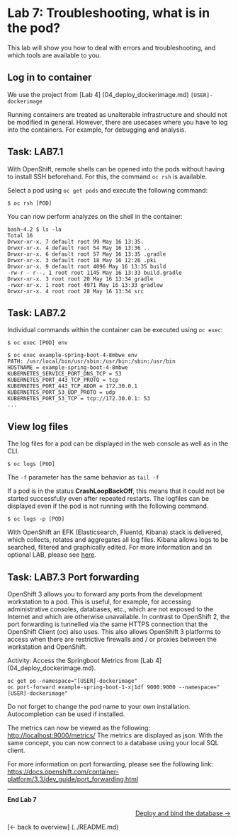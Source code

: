 # Lab 7: Troubleshooting, what is in the pod?

This lab will show you how to deal with errors and troubleshooting, and which tools are available to you.

## Log in to container

We use the project from [Lab 4] (04_deploy_dockerimage.md) `[USER]-dockerimage`

Running containers are treated as unalterable infrastructure and should not be modified in general. However, there are usecases where you have to log into the containers. For example, for debugging and analysis.

## Task: LAB7.1

With OpenShift, remote shells can be opened into the pods without having to install SSH beforehand. For this, the command `oc rsh` is available.

Select a pod using `oc get pods` and execute the following command:

```
$ oc rsh [POD]
```

You can now perform analyzes on the shell in the container:

```
bash-4.2 $ ls -la
Total 16
Drwxr-xr-x. 7 default root 99 May 16 13:35.
Drwxr-xr-x. 4 default root 54 May 16 13:36 ..
Drwxr-xr-x. 6 default root 57 May 16 13:35 .gradle
Drwxr-xr-x. 3 default root 18 May 16 12:26 .pki
Drwxr-xr-x. 9 default root 4096 May 16 13:35 build
-rw-r - r--. 1 root root 1145 May 16 13:33 build.gradle
Drwxr-xr-x. 3 root root 20 May 16 13:34 gradle
-rwxr-xr-x. 1 root root 4971 May 16 13:33 gradlew
Drwxr-xr-x. 4 root root 28 May 16 13:34 src
```

## Task: LAB7.2

Individual commands within the container can be executed using `oc exec`:

```
$ oc exec [POD] env
```


```
$ oc exec example-spring-boot-4-8mbwe env
PATH: /usr/local/bin/usr/sbin:/usr/bin:/sbin:/usr/bin
HOSTNAME = example-spring-boot-4-8mbwe
KUBERNETES_SERVICE_PORT_DNS_TCP = 53
KUBERNETES_PORT_443_TCP_PROTO = tcp
KUBERNETES_PORT_443_TCP_ADDR = 172.30.0.1
KUBERNETES_PORT_53_UDP_PROTO = udp
KUBERNETES_PORT_53_TCP = tcp://172.30.0.1: 53
...
```

## View log files

The log files for a pod can be displayed in the web console as well as in the CLI.

```
$ oc logs [POD]
```

The `-f` parameter has the same behavior as `tail -f`

If a pod is in the status **CrashLoopBackOff**, this means that it could not be started successfully even after repeated restarts. The logfiles can be displayed even if the pod is not running with the following command.

```
$ oc logs -p [POD]
```

With OpenShift an EFK (Elasticsearch, Fluentd, Kibana) stack is delivered, which collects, rotates and aggregates all log files. Kibana allows logs to be searched, filtered and graphically edited. For more information and an optional LAB, please see [here](../additional-labs/logging_efk_stack.md).


## Task: LAB7.3 Port forwarding

OpenShift 3 allows you to forward any ports from the development workstation to a pod. This is useful, for example, for accessing administrative consoles, databases, etc., which are not exposed to the Internet and which are otherwise unavailable. In contrast to OpenShift 2, the port forwarding is tunnelled via the same HTTPS connection that the OpenShift Client (oc) also uses. This also allows OpenShift 3 platforms to access when there are restrictive firewalls and / or proxies between the workstation and OpenShift.

Activity: Access the Springboot Metrics from [Lab 4] (04_deploy_dockerimage.md).

```
oc get po -namespace="[USER]-dockerimage"
oc port-forward example-spring-boot-1-xj1df 9000:9000 --namespace="[USER]-dockerimage"
```

Do not forget to change the pod name to your own installation. Autocompletion can be used if installed.

The metrics can now be viewed as the following: [http://localhost:9000/metrics/](http://localhost:9000/metrics/) The metrics are displayed as json. With the same concept, you can now connect to a database using your local SQL client.

For more information on port forwarding, please see the following link: https://docs.openshift.com/container-platform/3.3/dev_guide/port_forwarding.html

---

**End Lab 7**

<p width = "100px" align = "right"> <a href="08_database.md"> Deploy and bind the database → </a> </p>
[← back to overview] (../README.md)
